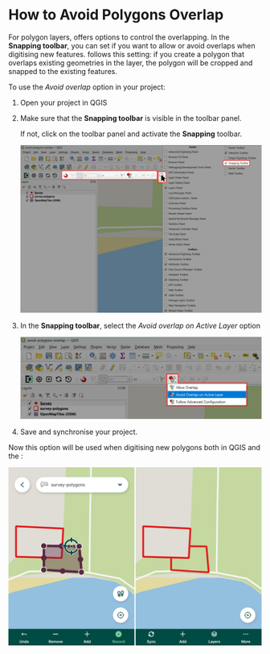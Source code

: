 # How to Avoid Polygons Overlap

For polygon layers, <QGISHelp ver="latest" link="user_manual/working_with_vector/editing_geometry_attributes.html#overlapping-control" text="QGIS" /> offers options to control the overlapping. In the **Snapping toolbar**, you can set if you want to allow or avoid overlaps when digitising new features. <MobileAppName /> follows this setting: if you create a polygon that overlaps existing geometries in the layer, the polygon will be cropped and snapped to the existing features.


To use the *Avoid overlap* option in your <MainPlatformName /> project:
1. Open your project in QGIS
2. Make sure that the **Snapping toolbar** is visible in the toolbar panel.
   
   If not, click on the toolbar panel and activate the **Snapping** toolbar.

   ![Activated Snapping toolbar in QGIS](./qgis-activate-snapping-toolbar.jpg "Activated Snapping toolbar in QGIS")

3. In the **Snapping toolbar**, select the *Avoid overlap on Active Layer* option

   ![QGIS Snapping toolbar - Avoid overlap on Active Layer](./qgis-avoid-overlap.jpg "QGIS Snapping toolbar - Avoid overlap on Active Layer")

4. Save and synchronise your project.

Now this option will be used when digitising new polygons both in QGIS and the <MobileAppNameShort />:

![Mergin Maps mobile app avoid polygon overlap](./mobile-avoid-polygon-overlap.jpg "Mergin Maps mobile app avoid polygon overlap")


